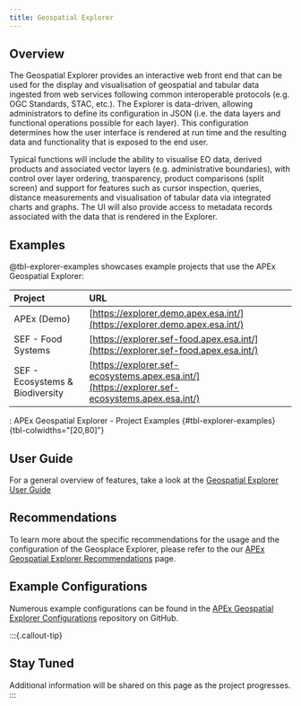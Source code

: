 ```yaml
---
title: Geospatial Explorer
---
```


## Overview

The Geospatial Explorer provides an interactive web front end that can be used for the display and visualisation of
geospatial and tabular data ingested from web services following common interoperable protocols (e.g. OGC Standards,
STAC, etc.). The Explorer is data-driven, allowing administrators to define its configuration in
JSON (i.e. the data layers and functional operations possible for each layer). This configuration determines how the
user interface is rendered at run time and the resulting data and functionality that is exposed to the end user.

Typical functions will include the ability to visualise EO data, derived products and associated vector layers (e.g.
administrative boundaries), with control over layer ordering, transparency, product comparisons (split screen) and
support for features such as cursor inspection, queries, distance measurements and visualisation of tabular data via
integrated charts and graphs. The UI will also provide access to metadata records associated with the data that is
rendered in the Explorer.

## Examples

@tbl-explorer-examples showcases example projects that use the APEx Geospatial Explorer:

| Project                         | URL                                                                                            |
| :------------------------------ | :--------------------------------------------------------------------------------------------- |
| APEx (Demo)                     | [https://explorer.demo.apex.esa.int/](https://explorer.demo.apex.esa.int/)                     |
| SEF - Food Systems              | [https://explorer.sef-food.apex.esa.int/](https://explorer.sef-food.apex.esa.int/)             |
| SEF - Ecosystems & Biodiversity | [https://explorer.sef-ecosystems.apex.esa.int/](https://explorer.sef-ecosystems.apex.esa.int/) |

: APEx Geospatial Explorer - Project Examples {#tbl-explorer-examples}{tbl-colwidths="[20,80]"}

## User Guide

For a general overview of features, take a look at the [Geospatial Explorer User Guide](../guides/geospatial_explorer_guide.md)

## Recommendations

To learn more about the specific recommendations for the usage and the configuration of the Geosplace Explorer, please
refer to the our [APEx Geospatial Explorer Recommendations](../interoperability/geospatial_explorer.md) page.

## Example Configurations

Numerous example configurations can be found in the
[APEx Geospatial Explorer Configurations](https://github.com/ESA-APEx/apex_geospatial_explorer_configs) repository on GitHub.

:::{.callout-tip}

## Stay Tuned

Additional information will be shared on this page as the project progresses.
:::
